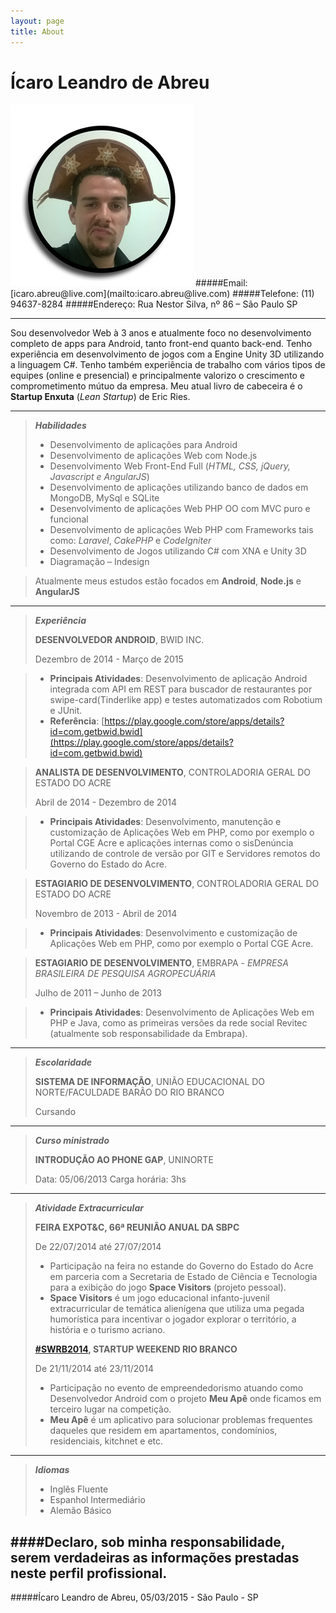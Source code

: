 ```yaml
---
layout: page
title: About
---
```

Ícaro Leandro de Abreu
======
<img src="/images/its_a_me.png" alt="It's a me Ícaro!" style="margin-left:auto;margin-right:auto" />
#####Email: [icaro.abreu@live.com](mailto:icaro.abreu@live.com)
#####Telefone: (11) 94637-8284
#####Endereço: Rua Nestor Silva, nº 86 – São Paulo SP

----------

Sou desenvolvedor Web à 3 anos e atualmente foco no desenvolvimento completo de apps para Android, tanto front-end quanto back-end. Tenho experiência em desenvolvimento de jogos com a Engine Unity 3D utilizando a linguagem C#. Tenho também experiência de trabalho com vários tipos de equipes (online e presencial) e principalmente valorizo o crescimento e comprometimento mútuo da empresa. Meu atual livro de cabeceira é o **Startup Enxuta** (*Lean Startup*) de Eric Ries.

----------

> ***Habilidades***
> 
> - Desenvolvimento de aplicações para Android
> - Desenvolvimento de aplicações Web com Node.js 
> - Desenvolvimento Web Front-End Full (*HTML, CSS, jQuery, Javascript e AngularJS*)
> - Desenvolvimento de aplicações utilizando banco de dados em MongoDB, MySql e SQLite
> - Desenvolvimento de aplicações Web PHP OO com MVC puro e funcional
> - Desenvolvimento de aplicações Web PHP com Frameworks tais como: *Laravel*, *CakePHP* e *CodeIgniter*
> - Desenvolvimento de Jogos utilizando C# com XNA e Unity 3D
> - Diagramação – Indesign


> Atualmente meus estudos estão focados em **Android**, **Node.js** e **AngularJS**

----------

> ***Experiência***
> 
>**DESENVOLVEDOR ANDROID**, BWID INC.
>
>Dezembro de 2014 - Março de 2015

> - **Principais Atividades**: Desenvolvimento de aplicação Android integrada com API em REST para buscador de restaurantes por swipe-card(Tinderlike app) e testes automatizados com Robotium e JUnit.  
> - **Referência**: [https://play.google.com/store/apps/details?id=com.getbwid.bwid](https://play.google.com/store/apps/details?id=com.getbwid.bwid)

> **ANALISTA DE DESENVOLVIMENTO**, CONTROLADORIA GERAL DO ESTADO DO ACRE
>
>Abril de 2014 - Dezembro de 2014

> - **Principais Atividades**: Desenvolvimento, manutenção e customização de Aplicações Web em PHP, como por exemplo o Portal CGE Acre e aplicações internas como o sisDenúncia utilizando de controle de versão por GIT e Servidores remotos do Governo do Estado do Acre.


> **ESTAGIARIO DE DESENVOLVIMENTO**, CONTROLADORIA GERAL DO ESTADO DO ACRE
> 
>Novembro de 2013 - Abril de 2014

> - **Principais Atividades**: Desenvolvimento e customização de Aplicações Web em PHP, como por exemplo o Portal CGE Acre.

> **ESTAGIARIO DE DESENVOLVIMENTO**, EMBRAPA - *EMPRESA BRASILEIRA DE PESQUISA AGROPECUÁRIA*
>
>Julho de 2011 – Junho de 2013

> - **Principais Atividades**: Desenvolvimento de Aplicações Web em PHP e Java, como as primeiras versões da rede social Revitec (atualmente sob responsabilidade da Embrapa).

----------

> ***Escolaridade***
> 
> **SISTEMA DE INFORMAÇÃO**, UNIÃO EDUCACIONAL DO NORTE/FACULDADE BARÃO DO RIO BRANCO
>
> Cursando

----------

>***Curso ministrado***
>
>**INTRODUÇÃO AO PHONE GAP**, UNINORTE
>
> Data: 05/06/2013
> Carga horária: 3hs

----------

>***Atividade Extracurricular***
>
>**FEIRA EXPOT&C, 66ª REUNIÃO ANUAL DA SBPC**
>
>De 22/07/2014 até 27/07/2014 
>
> - Participação na feira no estande do Governo do Estado do Acre em parceria com a Secretaria de Estado de Ciência e Tecnologia para a exibição do jogo **Space Visitors** (projeto pessoal).
> - **Space Visitors** é um jogo educacional infanto-juvenil extracurricular de temática alienígena que utiliza uma pegada humorística para incentivar o jogador explorar o território, a história e o turismo acriano.
>
>**[#SWRB2014](https://twitter.com/hashtag/swrb2014), STARTUP WEEKEND RIO BRANCO**
>
>De 21/11/2014 até 23/11/2014 
>
> - Participação no evento de empreendedorismo atuando como Desenvolvedor Android com o projeto **Meu Apê** onde ficamos em terceiro lugar na competição.
> - **Meu Apê** é um aplicativo para solucionar problemas frequentes daqueles que residem em apartamentos, condomínios, residenciais, kitchnet e etc.


----------

> ***Idiomas***
>  
>  - Inglês Fluente
>  - Espanhol Intermediário
>  - Alemão Básico


####Declaro, sob minha responsabilidade, serem verdadeiras as informações prestadas neste perfil profissional.
----------
#####Ícaro Leandro de Abreu,
05/03/2015 - São Paulo - SP
